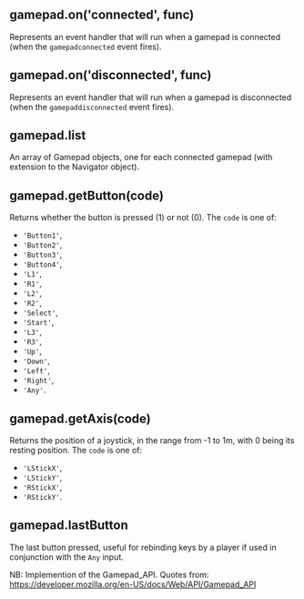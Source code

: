 ## gamepad.on('connected', func)

Represents an event handler that will run when a gamepad is connected (when the `gamepadconnected` event fires).

## gamepad.on('disconnected', func)

Represents an event handler that will run when a gamepad is disconnected (when the `gamepaddisconnected` event fires).

## gamepad.list

An array of Gamepad objects, one for each connected gamepad (with extension to the Navigator object).

## gamepad.getButton(code)

Returns whether the button is pressed (1) or not (0). The `code` is one of:

* `'Button1'`,
* `'Button2'`,
* `'Button3'`,
* `'Button4'`,
* `'L1'`,
* `'R1'`,
* `'L2'`,
* `'R2'`,
* `'Select'`,
* `'Start'`,
* `'L3'`,
* `'R3'`,
* `'Up'`,
* `'Down'`,
* `'Left'`,
* `'Right'`,
* `'Any'`.

## gamepad.getAxis(code)

Returns the position of a joystick, in the range from -1 to 1m, with 0 being its resting position. The `code` is one of:

* `'LStickX'`,
* `'LStickY'`,
* `'RStickX'`,
* `'RStickY'`.

## gamepad.lastButton

The last button pressed, useful for rebinding keys by a player if used in conjunction with the `Any` input.

NB: Implemention of the Gamepad_API.
Quotes from: https://developer.mozilla.org/en-US/docs/Web/API/Gamepad_API
